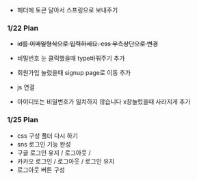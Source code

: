 



- 헤더에 토큰 달아서 스프링으로 보내주기 



### 1/22 Plan

- ~~id를 이메일형식으로 입력하세요. css 우측상단으로 변경~~ 
- 비밀번호 눈 클릭했을때 type바꿔주기 추가
- 회원가입 눌렀을때 signup page로 이동 추가

- js 연결
- 아이디또는 비밀번호가 일치하지 않습니다 x창눌렀을때 사라지게 추가



### 1/25 Plan

- css 구성 폴더 다시 하기
- sns 로그인 기능 완성
- 구글 로그인 유지 / 로그아웃 /  
- 카카오 로그인 / 로그아웃 / 로그인 유지
- 로그아웃 버튼 구성

